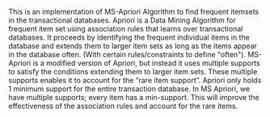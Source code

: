 This is an implementation of MS-Apriori Algorithm to find frequent itemsets in the transactional databases.
Apriori is a Data Mining Algorithm for frequent item set using association rules that learns over transactional databases. It proceeds by identifying the frequent individual items in the database and extends them to larger item sets as long as the items appear in the database often. (With certain rules/constraints to define "often").
MS-Apriori is a modified version of Apriori, but instead it uses multiple supports to satisfy the conditions extending them to larger item sets. These multiple supports enables it to account for the “rare item support”. Apriori only holds 1 minimum support for the entire transaction database. In MS Apriori, we have multiple supports; every item has a min-support. This will improve the effectiveness of the association rules and account for the rare items.
